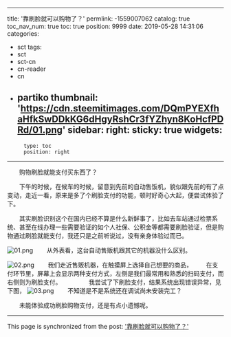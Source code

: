 
---
title: '靠刷脸就可以购物了？'
permlink: -1559007062
catalog: true
toc_nav_num: true
toc: true
position: 9999
date: 2019-05-28 14:31:06
categories:
- sct
tags:
- sct
- sct-cn
- cn-reader
- cn
- partiko
thumbnail: 'https://cdn.steemitimages.com/DQmPYEXfhaHfkSwDDkKG6dHgyRshCr3fYZhyn8KoHcfPDRd/01.png'
sidebar:
    right:
        sticky: true
widgets:
    -
        type: toc
        position: right
---


　　购物刷脸就能支付买东西了？

　　下午的时候，在候车的时候，留意到先前的自动售饭机，貌似跟先前的有了点变动，走近一看，原来是多了个刷脸支付的功能，顿时好奇心大起，便尝试体验了下。

　　其实刷脸识别这个在国内已经不算是什么新鲜事了，比如去车站通过检票系统、甚至在线办理一些需要验证的如个人社保、公积金等都需要刷脸验证，但是购物通过刷脸就能支付，我还只是之前听说过，没有亲身体验过而已。

![01.png](https://cdn.steemitimages.com/DQmPYEXfhaHfkSwDDkKG6dHgyRshCr3fYZhyn8KoHcfPDRd/01.png)
　　从外表看，这台自动售贩机跟其它的机器没什么区别。

![02.png](https://cdn.steemitimages.com/DQmQYfRNGkmWXVBi34EnGNbeiVGuWmW6bwGFcZMRrgmupAp/02.png)
　　我们走近售贩机器，在触摸屏上选择自己想要的商品，
　　在支付环节里，屏幕上会显示两种支付方式，左侧是我们最常用和熟悉的扫码支付，而右侧则为刷脸支付。
　　
　　我尝试了下刷脸支付，结果系统出现错误异常，见下图，
![03.png](https://cdn.steemitimages.com/DQmWGFzwbYJAYBR6Tfq2CJnhFf1hDvUCVDFYPiP7TMjpL6K/03.png)
　　不知道是不是系统还在调试尚未安装完工？

　　未能体验成功刷脸购物支付，还是有点小遗憾呢。


- - -

This page is synchronized from the post: ['靠刷脸就可以购物了？'](https://steemit.com/@rivalhw/-1559007062)
